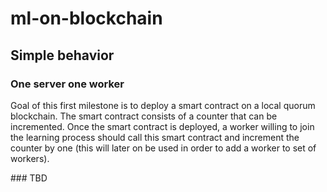 # ml-on-blockchain

## Simple behavior 

### One server one worker

Goal of this first milestone is to deploy a smart contract on a local quorum blockchain. 
The smart contract consists of a counter that can be incremented.
Once the smart contract is deployed, a worker willing to join the learning process should call this smart contract and 
increment the counter by one (this will later on be used in order to add a worker to set of workers). 


### TBD